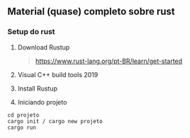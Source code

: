 ## Material (quase) completo sobre rust

### Setup do rust

1. Download Rustup

   > https://www.rust-lang.org/pt-BR/learn/get-started

2. Visual C++ build tools 2019

3. Install Rustup

4. Iniciando projeto

```
cd projeto
cargo init / cargo new projeto
cargo run
```
